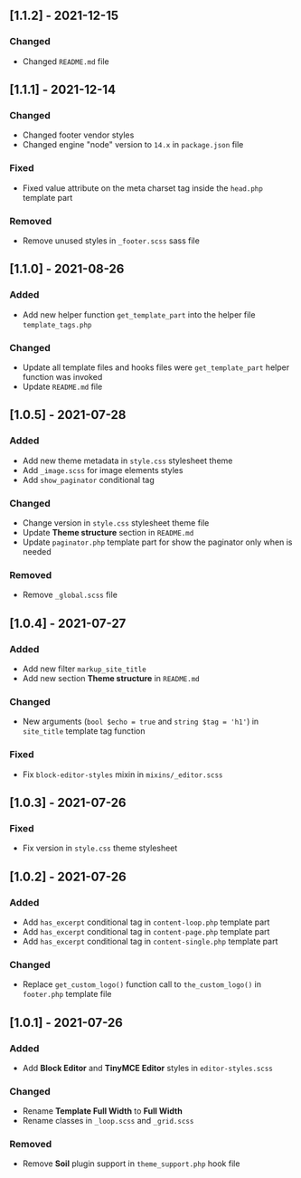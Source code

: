 ## [1.1.2] - 2021-12-15

### Changed

-   Changed `README.md` file

## [1.1.1] - 2021-12-14

### Changed

-   Changed footer vendor styles
-   Changed engine "node" version to `14.x` in `package.json` file

### Fixed

-   Fixed value attribute on the meta charset tag inside the `head.php` template part

### Removed

-   Remove unused styles in `_footer.scss` sass file

## [1.1.0] - 2021-08-26

### Added

-   Add new helper function `get_template_part` into the helper file `template_tags.php`

### Changed

-   Update all template files and hooks files were `get_template_part` helper function was invoked
-   Update `README.md` file

## [1.0.5] - 2021-07-28

### Added

-   Add new theme metadata in `style.css` stylesheet theme
-   Add `_image.scss` for image elements styles
-   Add `show_paginator` conditional tag

### Changed

-   Change version in `style.css` stylesheet theme file
-   Update **Theme structure** section in `README.md`
-   Update `paginator.php` template part for show the paginator only when is needed

### Removed

-   Remove `_global.scss` file

## [1.0.4] - 2021-07-27

### Added

-   Add new filter `markup_site_title`
-   Add new section **Theme structure** in `README.md`

### Changed

-   New arguments (`bool $echo = true` and `string $tag = 'h1'`) in `site_title` template tag function

### Fixed

-   Fix `block-editor-styles` mixin in `mixins/_editor.scss`

## [1.0.3] - 2021-07-26

### Fixed

-   Fix version in `style.css` theme stylesheet

## [1.0.2] - 2021-07-26

### Added

-   Add `has_excerpt` conditional tag in `content-loop.php` template part
-   Add `has_excerpt` conditional tag in `content-page.php` template part
-   Add `has_excerpt` conditional tag in `content-single.php` template part

### Changed

-   Replace `get_custom_logo()` function call to `the_custom_logo()` in `footer.php` template file

## [1.0.1] - 2021-07-26

### Added

-   Add **Block Editor** and **TinyMCE Editor** styles in `editor-styles.scss`

### Changed

-   Rename **Template Full Width** to **Full Width**
-   Rename classes in `_loop.scss` and `_grid.scss`

### Removed

-   Remove **Soil** plugin support in `theme_support.php` hook file
